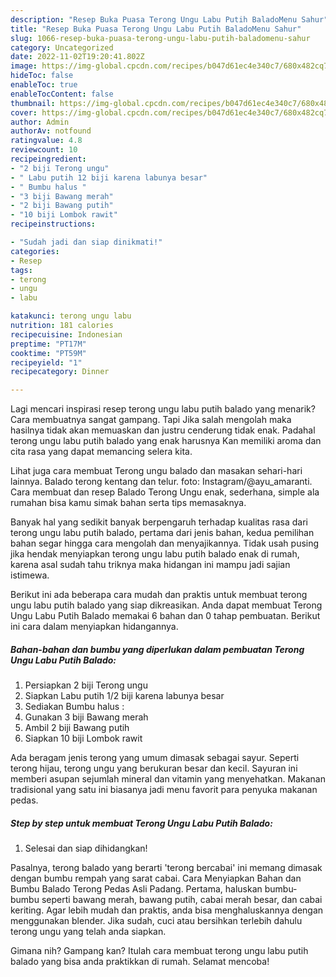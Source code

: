 ```yaml
---
description: "Resep Buka Puasa Terong Ungu Labu Putih BaladoMenu Sahur"
title: "Resep Buka Puasa Terong Ungu Labu Putih BaladoMenu Sahur"
slug: 1066-resep-buka-puasa-terong-ungu-labu-putih-baladomenu-sahur
category: Uncategorized
date: 2022-11-02T19:20:41.802Z
image: https://img-global.cpcdn.com/recipes/b047d61ec4e340c7/680x482cq70/terong-ungu-labu-putih-balado-foto-resep-utama.jpg
hideToc: false
enableToc: true
enableTocContent: false
thumbnail: https://img-global.cpcdn.com/recipes/b047d61ec4e340c7/680x482cq70/terong-ungu-labu-putih-balado-foto-resep-utama.jpg
cover: https://img-global.cpcdn.com/recipes/b047d61ec4e340c7/680x482cq70/terong-ungu-labu-putih-balado-foto-resep-utama.jpg
author: Admin
authorAv: notfound
ratingvalue: 4.8
reviewcount: 10
recipeingredient:
- "2 biji Terong ungu"
- " Labu putih 12 biji karena labunya besar"
- " Bumbu halus "
- "3 biji Bawang merah"
- "2 biji Bawang putih"
- "10 biji Lombok rawit"
recipeinstructions:

- "Sudah jadi dan siap dinikmati!"
categories:
- Resep
tags:
- terong
- ungu
- labu

katakunci: terong ungu labu 
nutrition: 181 calories
recipecuisine: Indonesian
preptime: "PT17M"
cooktime: "PT59M"
recipeyield: "1"
recipecategory: Dinner

---
```



Lagi mencari inspirasi resep terong ungu labu putih balado yang menarik? Cara membuatnya sangat gampang. Tapi Jika salah mengolah maka hasilnya tidak akan memuaskan dan justru cenderung tidak enak. Padahal terong ungu labu putih balado yang enak harusnya Kan memiliki aroma dan cita rasa yang dapat memancing selera kita.


Lihat juga cara membuat Terong ungu balado dan masakan sehari-hari lainnya. Balado terong kentang dan telur. foto: Instagram/@ayu_amaranti. Cara membuat dan resep Balado Terong Ungu enak, sederhana, simple ala rumahan bisa kamu simak bahan serta tips memasaknya.

Banyak hal yang sedikit banyak berpengaruh terhadap kualitas rasa dari terong ungu labu putih balado, pertama dari jenis bahan, kedua pemilihan bahan segar hingga cara mengolah dan menyajikannya. Tidak usah pusing jika hendak menyiapkan terong ungu labu putih balado enak di rumah, karena asal sudah tahu triknya maka hidangan ini mampu jadi sajian istimewa.


Berikut ini ada beberapa cara mudah dan praktis untuk membuat terong ungu labu putih balado yang siap dikreasikan. Anda dapat membuat Terong Ungu Labu Putih Balado memakai 6 bahan dan 0 tahap pembuatan. Berikut ini cara dalam menyiapkan hidangannya.

<!--inarticleads1-->

##### Bahan-bahan dan bumbu yang diperlukan dalam pembuatan Terong Ungu Labu Putih Balado:

1. Persiapkan 2 biji Terong ungu
1. Siapkan  Labu putih 1/2 biji karena labunya besar
1. Sediakan  Bumbu halus :
1. Gunakan 3 biji Bawang merah
1. Ambil 2 biji Bawang putih
1. Siapkan 10 biji Lombok rawit


Ada beragam jenis terong yang umum dimasak sebagai sayur. Seperti terong hijau, terong ungu yang berukuran besar dan kecil. Sayuran ini memberi asupan sejumlah mineral dan vitamin yang menyehatkan. Makanan tradisional yang satu ini biasanya jadi menu favorit para penyuka makanan pedas. 

<!--inarticleads2-->

##### Step by step untuk membuat Terong Ungu Labu Putih Balado:


1. Selesai dan siap dihidangkan!

Pasalnya, terong balado yang berarti &#39;terong bercabai&#39; ini memang dimasak dengan bumbu rempah yang sarat cabai. Cara Menyiapkan Bahan dan Bumbu Balado Terong Pedas Asli Padang. Pertama, haluskan bumbu-bumbu seperti bawang merah, bawang putih, cabai merah besar, dan cabai keriting. Agar lebih mudah dan praktis, anda bisa menghaluskannya dengan menggunakan blender. Jika sudah, cuci atau bersihkan terlebih dahulu terong ungu yang telah anda siapkan. 

Gimana nih? Gampang kan? Itulah cara membuat terong ungu labu putih balado yang bisa anda praktikkan di rumah. Selamat mencoba!
